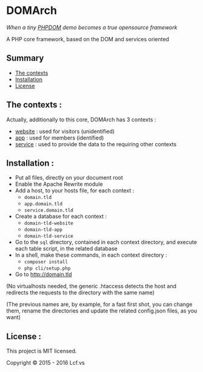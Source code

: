 # <a name="title">DOMArch</a>

<i>When a tiny [PHPDOM](https://github.com/Lcfvs/PHPDOM) demo becomes a true opensource framework</i>

A PHP core framework, based on the DOM and services oriented

## <a name="summary">Summary</a>
* [The contexts](#the-contexts)
* [Installation](#installation)
* [License](#license)

## <a name="the-contexts">The contexts :</a>

Actually, additionally to this core, DOMArch has 3 contexts :
* [website](https://github.com/dom-arch/website) : used for visitors (unidentified)
* [app](https://github.com/dom-arch/app) : used for members (identified)
* [service](https://github.com/dom-arch/service) : used to provide the data to the requiring other contexts

## <a name="installation">Installation :</a>

* Put all files, directly on your document root
* Enable the Apache Rewrite module
* Add a host, to your hosts file, for each context :
  * `domain.tld`
  * `app.domain.tld`
  * `service.domain.tld`
* Create a database for each context :
  * `domain-tld-website`
  * `domain-tld-app`
  * `domain-tld-service`
* Go to the `sql` directory, contained in each context directory, and execute each table script, in the related database
* In a shell, make these commands, in each context directory :
  * `composer install`
  * `php cli/setup.php`
* Go to http://domain.tld

(No virtualhosts needed, the generic .htaccess detects the host and redirects the requests to the directory with the same name)

(The previous names are, by example, for a fast first shot, you can change them, rename the directories and update the related config.json files, as you want)

## <a name="license">License :</a>
This project is MIT licensed.

Copyright © 2015 - 2016 Lcf.vs
